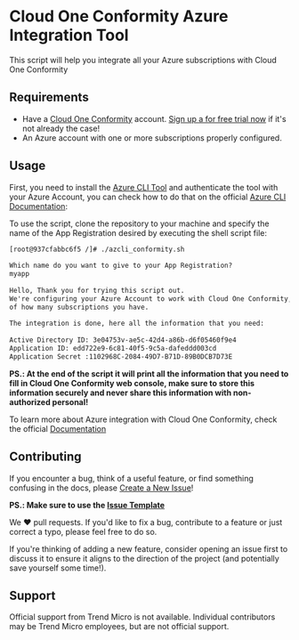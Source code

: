 # Cloud One Conformity Azure Integration Tool
This script will help you integrate all your Azure subscriptions with Cloud One Conformity

## Requirements

* Have a [Cloud One Conformity](https://www.trendmicro.com/en_us/business/products/hybrid-cloud/cloud-one-conformity.html) account. [Sign up a for free trial now](https://www.cloudconformity.com/identity/sign-up.html) if it's not already the case!
* An Azure account with one or more subscriptions properly configured.

## Usage

First, you need to install the [Azure CLI Tool](https://docs.microsoft.com/en-us/cli/azure/install-azure-cli) and authenticate the tool with your Azure Account, you can check how to do that on the official [Azure CLI Documentation](https://docs.microsoft.com/en-us/cli/azure/authenticate-azure-cli): 

To use the script, clone the repository to your machine and specify the name of the App Registration desired by executing the shell script file:


```html
[root@937cfabbc6f5 /]# ./azcli_conformity.sh 
 
Which name do you want to give to your App Registration?
myapp
 
Hello, Thank you for trying this script out.
We're configuring your Azure Account to work with Cloud One Conformity, this might take several minutes depending
of how many subscriptions you have.
 
The integration is done, here all the information that you need:
 
Active Directory ID: 3e04753v-ae5c-42d4-a86b-d6f05460f9e4
Application ID: edd722e9-6c81-40f5-9c5a-dafeddd003cd
Application Secret :1102968C-2084-49D7-B71D-89B0DCB7D73E
```

 **PS.: At the end of the script it will print all the information that you need to fill in Cloud One Conformity web console, make sure to store this information securely and never share this information with non-authorized personal!**

 To learn more about Azure integration with Cloud One Conformity, check the official [Documentation](https://cloudconformity.atlassian.net/wiki/spaces/HELP/pages/165806211/Adding+an+Active+Directory)

## Contributing

If you encounter a bug, think of a useful feature, or find something confusing
in the docs, please
[Create a New Issue](https://github.com/felipecosta09/conformity-azure-integration-tool/issues/new)!

 **PS.: Make sure to use the [Issue Template](https://github.com/felipecosta09/conformity-azure-integration-tool/tree/master/.github/ISSUE_TEMPLATE)**

We :heart: pull requests. If you'd like to fix a bug, contribute to a feature or
just correct a typo, please feel free to do so.

If you're thinking of adding a new feature, consider opening an issue first to
discuss it to ensure it aligns to the direction of the project (and potentially
save yourself some time!).

## Support

Official support from Trend Micro is not available. Individual contributors may
be Trend Micro employees, but are not official support.
